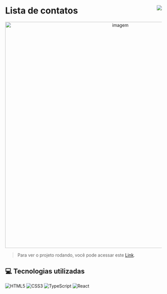 # Lista de contatos <img align="right" src="https://img.shields.io/static/v1?label=STATUS&message=Está %20pronto &color=green&style=for-the-badge"/>
<div align="center" >
    <img width="725rem" src="https://servidor-estaticos-ten.vercel.app/ListaContatos.png" alt="imagem">
</div>

> Para ver o projeto rodando, você pode acessar este [Link](https://lista-de-contatos-bice-tau.vercel.app/).
<h2>💻 Tecnologias utilizadas</h2>

<div style="display: inline_block">

![HTML5](https://img.shields.io/badge/html5-%23E34F26.svg?style=for-the-badge&logo=html5&logoColor=white)
![CSS3](https://img.shields.io/badge/css3-%231572B6.svg?style=for-the-badge&logo=css3&logoColor=white)
![TypeScript](https://img.shields.io/badge/typescript-%23007ACC.svg?style=for-the-badge&logo=typescript&logoColor=white)
![React](https://img.shields.io/badge/react-%2320232a.svg?style=for-the-badge&logo=react&logoColor=%2361DAFB)

</div>
